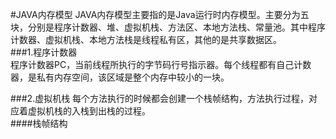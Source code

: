 #JAVA内存模型
JAVA内存模型主要指的是Java运行时内存模型。主要分为五块，分别是程序计数器、堆、虚拟机栈、方法区、本地方法栈、常量池。其中程序计数器、虚拟机栈、本地方法栈是线程私有区，其他的是共享数据区。   
###1.程序计数器   
程序计数器PC，当前线程所执行的字节码行号指示器。每个线程都有自己计数器，是私有内存空间，该区域是整个内存中较小的一块。   

###2.虚拟机栈
每个方法执行的时候都会创建一个栈帧结构，方法执行过程，对应着虚拟机栈的入栈到出栈的过程。   
####栈帧结构   



